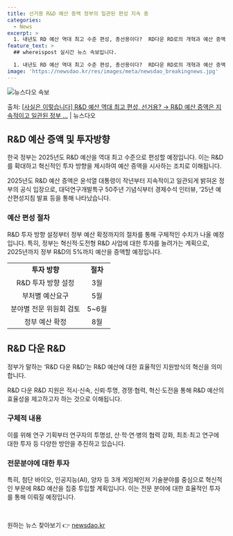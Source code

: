 ```yaml
---
title: 선거용 R&D 예산 증액 정부의 일관된 편성 지속 중
categories:
  - News
excerpt: >
  1. 내년도 RD 예산 역대 최고 수준 편성, 총선용이다?  RD다운 RD로의 개혁과 예산 증액은 윤석열 정…
feature_text: >
  ## whereispost 실시간 뉴스 속보입니다.

  1. 내년도 RD 예산 역대 최고 수준 편성, 총선용이다?  RD다운 RD로의 개혁과 예산 증액은 윤석열 정…
image: 'https://newsdao.kr/res/images/meta/newsdao_breakingnews.jpg'
---
```


![뉴스다오 속보](https://newsdao.kr/res/images/meta/newsdao_breakingnews.jpg)

<p>출처: <a href="https://newsdao.kr/3526" rel="dofollow">[사실은 이렇습니다] R&D 예산 역대 최고 편성, 선거용? → R&D 예산 증액은 지속적이고 일관된 정부 …</a> | 뉴스다오</p>

<h2 data-ke-size="size26">R&D 예산 증액 및 투자방향</h2>
한국 정부는 2025년도 R&D 예산을 역대 최고 수준으로 편성할 예정입니다. 이는 R&D를 확대하고 혁신적인 투자 방향을 제시하여 예산 증액을 시사하는 조치로 이해됩니다.

<p data-ke-size="size16">2025년도 R&D 예산 증액은 윤석열 대통령이 작년부터 지속적이고 일관되게 밝혀온 정부의 공식 입장으로, 대덕연구개발특구 50주년 기념식부터 경제수석 인터뷰, ’25년 예산편성지침 발표 등을 통해 나타났습니다.</p>

<h3>예산 편성 절차</h3>
R&D 투자 방향 설정부터 정부 예산 확정까지의 절차를 통해 구체적인 수치가 나올 예정입니다. 특히, 정부는 혁신적·도전형 R&D 사업에 대한 투자를 늘려가는 계획으로, 2025년까지 정부 R&D의 5%까지 예산을 증액할 예정입니다.

<table>
	<tr>
		<td style="text-align: center; height: 17px;"><b>투자 방향</b></td>
		<td style="text-align: center; height: 17px;"><b>절차</b></td>
	</tr>
	<tr>
		<td style="text-align: center; height: 17px;">R&D 투자 방향 설정</td>
		<td style="text-align: center; height: 17px;">3월</td>
	</tr>
	<tr>
		<td style="text-align: center; height: 17px;">부처별 예산요구</td>
		<td style="text-align: center; height: 17px;">5월</td>
	</tr>
	<tr>
		<td style="text-align: center; height: 17px;">분야별 전문 위원회 검토</td>
		<td style="text-align: center; height: 17px;">5~6월</td>
	</tr>
	<tr>
		<td style="text-align: center; height: 17px;">정부 예산 확정</td>
		<td style="text-align: center; height: 17px;">8월</td>
	</tr>
</table>

<h2 data-ke-size="size26">R&D 다운 R&D</h2>
정부가 말하는 ‘R&D 다운 R&D’는 R&D 예산에 대한 효율적인 지원방식의 혁신을 의미합니다.

<p data-ke-size="size16">R&D 다운 R&D 지원은 적시·신속, 신뢰·투명, 경쟁·협력, 혁신·도전을 통해 R&D 예산의 효율성을 제고하고자 하는 것으로 이해됩니다.</p>

<h3>구체적 내용</h3>
이를 위해 연구 기획부터 연구자의 투명성, 산·학·연·병의 협력 강화, 최초·최고 연구에 대한 투자 등 다양한 방안을 추진하고 있습니다.

<h3>전문분야에 대한 투자</h3>
특히, 첨단 바이오, 인공지능(AI), 양자 등 3개 게임체인저 기술분야를 중심으로 혁신적인 부문에 R&D 예산을 집중 투입할 계획입니다. 이는 전문 분야에 대한 효율적인 투자를 통해 이뤄질 예정입니다.

<p data-ke-size="size16">&nbsp;</p> 

원하는 뉴스 찾아보기 👉 <a href="https://newsdao.kr" rel="dofollow">newsdao.kr</a>


